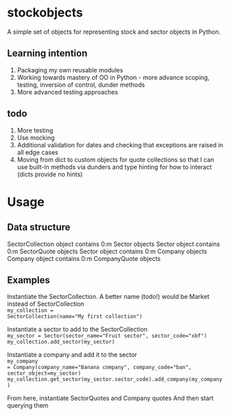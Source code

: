 # stockobjects
A simple set of objects for representing stock and sector objects in Python.

## Learning intention
1. Packaging my own reusable modules
1. Working towards mastery of OO in Python - more advance scoping, testing, inversion of control, dunder methods
1. More advanced testing approaches

## todo
1. More testing
1. Use mocking
1. Additional validation for dates and checking that exceptions are raised in all edge cases
1. Moving from dict to custom objects for quote collections so that I can use built-in methods via dunders and type hinting for how to interact (dicts provide no hints)

# Usage
## Data structure
SectorCollection object contains 0:m Sector objects
Sector object contains 0:m SectorQuote objects
Sector object contains 0:m Company objects
Company object contains 0:m CompanyQuote objects

## Examples
Instantiate the SectorCollection.  A better name (todo!) would be Market instead of SectorCollection
<br>
<code>my_collection = SectorCollection(name="My first collection")</code>

Instantiate a sector to add to the SectorCollection
<br>
<code>my_sector = Sector(sector_name="Fruit sector", sector_code="xbf")
my_collection.add_sector(my_sector)</code>

Instantiate a company and add it to the sector
<br>
<code>my_company = Company(company_name="Banana company", company_code="ban", sector_object=my_sector)
my_collection.get_sector(my_sector.sector_code).add_company(my_company)</code>

From here, instantiate SectorQuotes and Company quotes
And then start querying them
